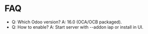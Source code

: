# FAQ

- Q: Which Odoo version? A: 16.0 (OCA/OCB packaged).
- Q: How to enable? A: Start server with --addon iap or install in UI.
